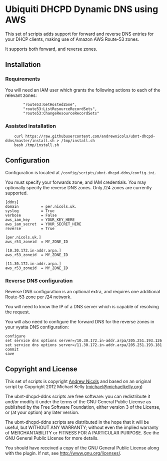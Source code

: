 # Ubiquiti DHCPD Dynamic DNS using AWS

This set of scripts adds support for forward and reverse DNS entries for your DHCP clients, making use of Amazon AWS Route-53 zones.

It supports both forward, and reverse zones.

## Installation

### Requirements

You will need an IAM user which grants the following actions to each of the relevant zones:

```
        "route53:GetHostedZone",
        "route53:ListResourceRecordSets",
        "route53:ChangeResourceRecordSets"
```

### Assisted installation

```
    curl https://raw.githubusercontent.com/andrewnicols/ubnt-dhcpd-ddns/master/install.sh > /tmp/install.sh
    bash /tmp/install.sh
```

## Configuration

Configuration is located at `/config/scripts/ubnt-dhcpd-ddns/config.ini`.

You must specify your forwards zone, and IAM credentials.
You may optionally specify the reverse DNS zones.  Only /24 zones are currently supported.

```
[ddns]
domain          = per.nicols.uk.
syslog          = True
verbose         = False
aws_iam_key     = YOUR_KEY_HERE
aws_iam_secret  = YOUR_SECRET_HERE
reverse         = True

[per.nicols.uk.]
aws_r53_zoneid  = MY_ZONE_ID

[10.30.172.in-addr.arpa.]
aws_r53_zoneid  = MY_ZONE_ID

[11.30.172.in-addr.arpa.]
aws_r53_zoneid  = MY_ZONE_ID
```

### Reverse DNS configuration
Reverse DNS configuration is an optional extra, and requires one additional Route-53 zone per /24 network.

You will need to know the IP of a DNS server which is capable of resolving the request.

You will also need to configure the forward DNS for the reverse zones in your vyatta DNS configuration:

```
configure
set service dns options server=/10.30.172.in-addr.arpa/205.251.193.126
set service dns options server=/11.30.172.in-addr.arpa/205.251.193.181
commit
save
```

## Copyright and License

This set of scripts is copyright [Andrew Nicols](mailto:andrew@nicols.co.uk) and
based on an original script by Copyright 2012 Michael Kelly
(michael@michaelkelly.org)

The ubnt-dhcpd-ddns scripts are free software: you can redistribute it
and/or modify it under the terms of the GNU General Public License as
published by the Free Software Foundation, either version 3 of the License,
or (at your option) any later version.

The ubnt-dhcpd-ddns scripts are distributed in the hope that it will
be useful, but WITHOUT ANY WARRANTY; without even the implied warranty of
MERCHANTABILITY or FITNESS FOR A PARTICULAR PURPOSE.  See the GNU General
Public License for more details.

You should have received a copy of the GNU General Public License
along with the plugin.  If not, see <http://www.gnu.org/licenses/>.
